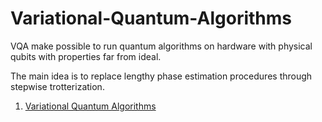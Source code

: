 # Variational-Quantum-Algorithms
VQA make possible to run quantum algorithms on hardware with physical qubits with properties far from ideal. 

The main idea is to replace lengthy phase estimation procedures through stepwise trotterization.

1. [Variational Quantum Algorithms](https://arxiv.org/pdf/2012.09265.pdf)
